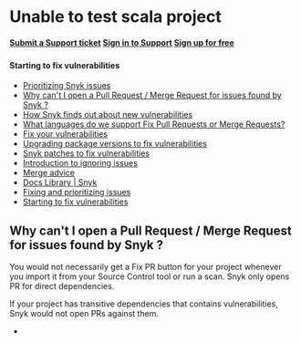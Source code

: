 # Unable to test scala project

#### [Submit a Support ticket](https://support.snyk.io/hc/en-us/requests/new) [Sign in to Support](https://support.snyk.io/hc/en-us/signin) [Sign up for free](https://snyk.io/login?cta=sign-up&loc=nav&page=support_docs_page)

### [ ](untitled-22.md) <a id="category-name"></a>

#### Starting to fix vulnerabilities

* [ Prioritizing Snyk issues](https://github.com/snyk/user-docs/tree/caef522cc2da817b75170d43049a1e6dd9d856fb/hc/en-us/articles/360009884837-Prioritizing-Snyk-issues/README.md)
* [ Why can't I open a Pull Request / Merge Request for issues found by Snyk ?](https://github.com/snyk/user-docs/tree/caef522cc2da817b75170d43049a1e6dd9d856fb/hc/en-us/articles/360018829997-Why-can-t-I-open-a-Pull-Request-Merge-Request-for-issues-found-by-Snyk-/README.md)
* [ How Snyk finds out about new vulnerabilities](https://github.com/snyk/user-docs/tree/caef522cc2da817b75170d43049a1e6dd9d856fb/hc/en-us/articles/360003923877-How-Snyk-finds-out-about-new-vulnerabilities/README.md)
* [ What languages do we support Fix Pull Requests or Merge Requests?](https://github.com/snyk/user-docs/tree/caef522cc2da817b75170d43049a1e6dd9d856fb/hc/en-us/articles/360003044737-What-languages-do-we-support-Fix-Pull-Requests-or-Merge-Requests-/README.md)
* [ Fix your vulnerabilities](https://github.com/snyk/user-docs/tree/caef522cc2da817b75170d43049a1e6dd9d856fb/hc/en-us/articles/360003891038-Fix-your-vulnerabilities/README.md)
* [ Upgrading package versions to fix vulnerabilities](https://github.com/snyk/user-docs/tree/caef522cc2da817b75170d43049a1e6dd9d856fb/hc/en-us/articles/360003891058-Upgrading-package-versions-to-fix-vulnerabilities/README.md)
* [ Snyk patches to fix vulnerabilities](https://github.com/snyk/user-docs/tree/caef522cc2da817b75170d43049a1e6dd9d856fb/hc/en-us/articles/360003891078-Snyk-patches-to-fix-vulnerabilities/README.md)
* [ Introduction to ignoring issues](https://github.com/snyk/user-docs/tree/caef522cc2da817b75170d43049a1e6dd9d856fb/hc/en-us/articles/360003891098-Introduction-to-ignoring-issues/README.md)
* [ Merge advice](https://github.com/snyk/user-docs/tree/caef522cc2da817b75170d43049a1e6dd9d856fb/hc/en-us/articles/360007389537-Merge-advice/README.md)
* [Docs Library \| Snyk](https://github.com/snyk/user-docs/tree/caef522cc2da817b75170d43049a1e6dd9d856fb/hc/en-us/README.md)
* [Fixing and prioritizing issues](https://github.com/snyk/user-docs/tree/caef522cc2da817b75170d43049a1e6dd9d856fb/hc/en-us/categories/360001328418-Fixing-and-prioritizing-issues/README.md)
* [Starting to fix vulnerabilities](https://github.com/snyk/user-docs/tree/caef522cc2da817b75170d43049a1e6dd9d856fb/hc/en-us/sections/360001106758-Starting-to-fix-vulnerabilities/README.md)

## Why can't I open a Pull Request / Merge Request for issues found by Snyk ?

You would not necessarily get a Fix PR button for your project whenever you import it from your Source Control tool or run a scan. Snyk only opens PR for direct dependencies.

If your project has transitive dependencies that contains vulnerabilities, Snyk would not open PRs against them.

* 
